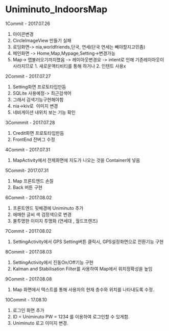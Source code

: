 # Uniminuto_IndoorsMap

1Commit - 2017.07.26
1. 아이콘변경
2. CircleImageView 만들기 실패
3. 로딩화면-> nia,worldfriends,단국, 연세(단국 연세는 빼야할지고민좀)
4. 메인화면 -> Home,Map,Mypage,Setting->변경가능
5. Map-> 맵불러오기까지했음 -> 레이아웃변경요 -> intent로 인해 기존레이아웃이 사라지므로 1. 새로운액티비티를 통해 하거나
                                                                                   2. 인텐트 사용x



2Commit - 2017.07.27
1. Setting화면 프로토타입만듬
2. SQLite 사용예정-> 최근검색어
3. 그래서 검색기능구현해야함
4. nia->kiv로  이미지 변경
5. 네비게이션 내위치 보는 기능 확인



3Commmit - 2017.07.28
1. Credit화면 프로토타입만듬
2. FrontEnd 잔버그 수정




4Commit - 2017.07.31
1. MapActivity에서 전체화면에 지도가 나오는 것을 Container에 넣음



5Commit- 2017.07.31
1. Map 프론트엔드 손질
2. Back 버튼 구현 


6Commit - 2017.08.02
1. 프론트엔드 뒷배경에 Uniminuto 추가
2. 애매한 글씨 색 검정색으로 변경
3. 불투명한 이미지 투명화 (연세대 , 월드프렌즈)



7Commit - 2017.08.02
1. SettingActivity에서 GPS Setting버튼 클릭시, GPS설정화면으로 전환기능 구현



8Commit - 2017.08.03
1. SettingActivity에서 진동On/Off기능 구현
2. Kalman and Stabilisation Filter를 사용하여 Map에서 위치정확성을 높임


9Commit - 2017.08.08

1. Map 화면에서 텍스트를 통해 사용자의 현재 층수와 위치를 나타내도록 수정.

10Commit - 17.08.10
1. 로그인 화면 추가 
2. ID = Uniminuto
   PW = 1234
를 이용하여 로그인할 수 있게함.
3. Uniminuto 로고 이미지 변경.
